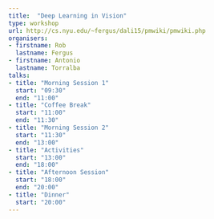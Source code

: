 ```yaml
---
title:  "Deep Learning in Vision"
type: workshop
url: http://cs.nyu.edu/~fergus/dali15/pmwiki/pmwiki.php
organisers:
- firstname: Rob
  lastname: Fergus
- firstname: Antonio
  lastname: Torralba
talks:
- title: "Morning Session 1"
  start: "09:30"
  end: "11:00"
- title: "Coffee Break"
  start: "11:00"
  end: "11:30"
- title: "Morning Session 2"
  start: "11:30"
  end: "13:00"
- title: "Activities"
  start: "13:00"
  end: "18:00"
- title: "Afternoon Session"
  start: "18:00"
  end: "20:00"
- title: "Dinner"
  start: "20:00"
---
```

